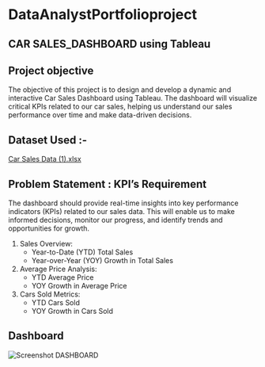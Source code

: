 # DataAnalystPortfolioproject
## CAR SALES_DASHBOARD using Tableau

## Project objective
 The objective of this project is to design and develop a dynamic and interactive Car Sales Dashboard using Tableau. The dashboard will visualize critical KPIs related to our car sales, helping us understand our sales performance over time and make data-driven decisions.
## Dataset Used :-
[Car Sales Data (1).xlsx](https://github.com/vikashkumar9955/DataAnalystPortfolioproject/files/13402780/Car.Sales.Data.1.xlsx)

## Problem Statement : KPI’s Requirement
The dashboard should provide real-time insights into key performance indicators (KPIs) related to our sales data. This will enable us to make informed decisions, monitor our progress, and identify trends and opportunities for growth.
1.	Sales Overview:
    -	Year-to-Date (YTD) Total Sales
    -	Year-over-Year (YOY) Growth in Total Sales
2.	Average Price Analysis:
    -	YTD Average Price
    -	YOY Growth in Average Price
3.	Cars Sold Metrics:
    -	YTD Cars Sold
    -	YOY Growth in Cars Sold
## Dashboard

![Screenshot DASHBOARD](https://github.com/vikashkumar9955/DataAnalystPortfolioproject/assets/149242722/a08325c0-4e6f-4540-9126-b4d4278d1aa0)






 

